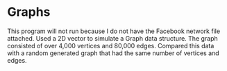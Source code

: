 # Graphs
This program will not run because I do not have the Facebook network file attached. Used a 2D vector to simulate a Graph data structure. The graph consisted of over 4,000 vertices and 80,000 edges. Compared this data with a random generated graph that had the same number of vertices and edges.
